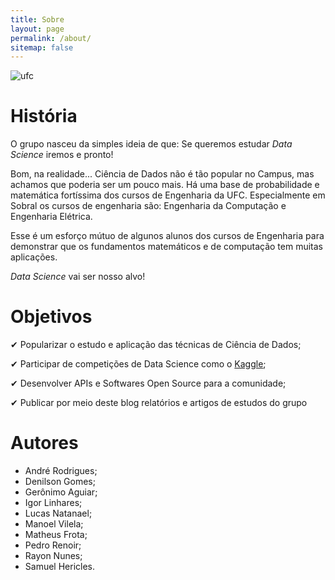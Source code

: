 ```yaml
---
title: Sobre
layout: page
permalink: /about/
sitemap: false
---
```



![ufc](/images/ufc.jpg)

# História

O grupo nasceu da simples ideia de que: Se queremos estudar *Data Science*
iremos e pronto!

Bom, na realidade... Ciência de Dados não é tão popular no Campus, mas
achamos que poderia ser um pouco mais. Há uma base de probabilidade e matemática
fortíssima dos cursos de Engenharia da UFC. Especialmente em Sobral os
cursos de engenharia são: Engenharia da Computação e Engenharia
Elétrica.

Esse é um esforço mútuo de algunos alunos dos cursos de Engenharia
para demonstrar que os fundamentos matemáticos e de computação tem
muitas aplicações.

*Data Science* vai ser nosso alvo!

# Objetivos
✔ Popularizar o estudo e aplicação das técnicas de Ciência de Dados;

✔ Participar de competições de Data Science como o [Kaggle](http://kaggle.com);

✔ Desenvolver APIs e Softwares Open Source para a comunidade;

✔ Publicar por meio deste blog relatórios e artigos de estudos do grupo

# Autores

- André Rodrigues;
- Denilson Gomes;
- Gerônimo Aguiar;
- Igor Linhares;
- Lucas Natanael;
- Manoel Vilela;
- Matheus Frota;
- Pedro Renoir;
- Rayon Nunes;
- Samuel Hericles.

